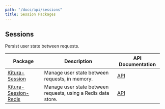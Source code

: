 ```yaml
---
path: "/docs/api/sessions"
title: Session Packages
---
```


## Sessions

 Persist user state between requests.

 | Package      | Description | API Documentation |
 | ----------- | ----------- | ------- |
 | [Kitura-Session](https://github.com/Kitura-Next/Kitura-Session)      | Manage user state between requests, in memory.  | [API](https://kitura-next.github.io/Kitura-Session/) |
 | [Kitura-Session-Redis](https://github.com/Kitura-Next/Kitura-Session-Redis) | Manage user state between requests, using a Redis data store. | [API](https://kitura-next.github.io/Kitura-Session-Redis/) |
